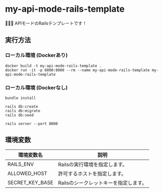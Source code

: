 # my-api-mode-rails-template

🎇🎇🎇 APIモードのRailsテンプレートです！  

## 実行方法

### ローカル環境 (Dockerあり)

```shell
docker build -t my-api-mode-rails-template .
docker run -it -p 8000:8000 --rm --name my-api-mode-rails-template my-api-mode-rails-template
```

### ローカル環境 (Dockerなし)

```shell
bundle install

rails db:create
rails db:migrate
rails db:seed

rails server --port 8000
```

## 環境変数

| 環境変数名 | 説明 |
| --- | --- |
| RAILS_ENV | Railsの実行環境を指定します。 |
| ALLOWED_HOST | 許可するホストを指定します。 |
| SECRET_KEY_BASE | Railsのシークレットキーを指定します。 |
